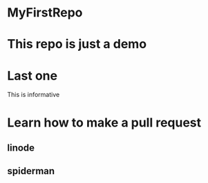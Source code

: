 # MyFirstRepo


# This repo is just a demo
# Last one


This is informative
# Learn how to make a pull request

## linode
## spiderman
